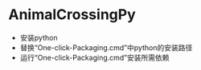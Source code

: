 # AnimalCrossingPy
 - 安装python
 - 替换“One-click-Packaging.cmd”中python的安装路径
 - 运行“One-click-Packaging.cmd”安装所需依赖
 
